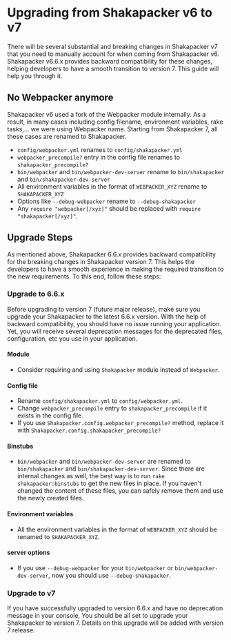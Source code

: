 # Upgrading from Shakapacker v6 to v7

There will be several substantial and breaking changes in Shakapacker v7 that you need to manually account for when coming from Shakapacker v6. Shakapacker v6.6.x provides backward compatibility for these changes, helping developers to have a smooth transition to version 7. This guide will help you through it.

## No Webpacker anymore

Shakapacker v6 used a fork of the Webpacker module internally. As a result, in many cases including config filename, environment variables, rake tasks,... we were using Webpacker name. Starting from Shakapacker 7, all these cases are renamed to Shakapacker.

- `config/webpacker.yml` renames to `config/shakapacker.yml`
- `webpacker_precompile?` entry in the config file renames to `shakapacker_precompile?`
- `bin/webpacker` and `bin/webpacker-dev-server` rename to `bin/shakapacker` and `bin/shakapacker-dev-server`
- All environment variables in the format of `WEBPACKER_XYZ` rename to `SHAKAPACKER_XYZ`
- Options like `--debug-webpacker` rename to `--debug-shakapacker`
- Any `require "webpacker[/xyz]"` should be replaced with `require "shakapacker[/xyz]"`.

## Upgrade Steps

As mentioned above, Shakapacker 6.6.x provides backward compatibility for the breaking changes in Shakapacker version 7. This helps the developers to have a smooth experience in making the required transition to the new requirements. To this end, follow these steps:

### Upgrade to 6.6.x

Before upgrading to version 7 (future major release), make sure you upgrade your Shakapacker to the latest 6.6.x version. With the help of backward compatibility, you should have no issue running your application. Yet, you will receive several deprecation messages for the deprecated files, configuration, etc you use in your application.

#### Module
- Consider requiring and using `Shakapacker` module instead of `Webpacker`.

#### Config file
- Rename `config/shakapacker.yml` to `config/webpacker.yml`.
- Change `webpacker_precompile` entry to `shakapacker_precompile` if it exists in the config file.
- If you use `Shakapacker.config.webpacker_precompile?` method, replace it with `Shakapacker.config.shakapacker_precompile?`

#### Binstubs
- `bin/webpacker` and `bin/webpacker-dev-server` are renamed to `bin/shakapacker` and `bin/shakapacker-dev-server`. Since there are internal changes as well, the best way is to run `rake shakapacker:binstubs` to get the new files in place. If you haven't changed the content of these files, you can safely remove them and use the newly created files.

#### Environment variables

- All the environment variables in the format of `WEBPACKER_XYZ` should be renamed to `SHAKAPACKER_XYZ`.

#### server options

- If you use `--debug-webpacker` for your `bin/webpacker` or `bin/webpacker-dev-server`, now you should use `--debug-shakapacker`.

### Upgrade to v7

If you have successfully upgraded to version 6.6.x and have no deprecation message in your console, You should be all set to upgrade your Shakapacker to version 7. Details on this upgrade will be added with version 7 release.

